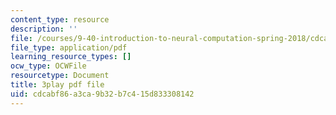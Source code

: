 ```yaml
---
content_type: resource
description: ''
file: /courses/9-40-introduction-to-neural-computation-spring-2018/cdcabf86a3ca9b32b7c415d833308142_fCqt07IXUPI.pdf
file_type: application/pdf
learning_resource_types: []
ocw_type: OCWFile
resourcetype: Document
title: 3play pdf file
uid: cdcabf86-a3ca-9b32-b7c4-15d833308142
---
```


